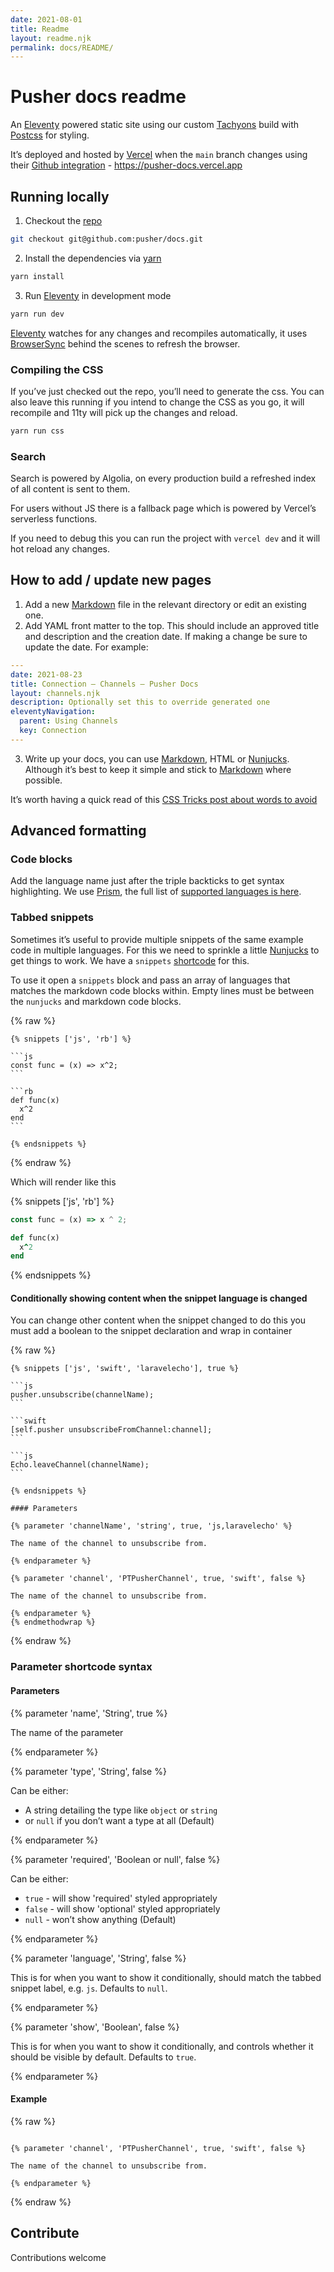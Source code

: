 ```yaml
---
date: 2021-08-01
title: Readme
layout: readme.njk
permalink: docs/README/
---
```


# Pusher docs readme

An [Eleventy] powered static site using our custom [Tachyons] build with [Postcss] for styling.

It’s deployed and hosted by [Vercel] when the `main` branch changes using their [Github integration] - https://pusher-docs.vercel.app

## Running locally

1. Checkout the [repo](https://github.com:pusher/docs)

```bash
git checkout git@github.com:pusher/docs.git
```

2. Install the dependencies via [yarn]

```bash
yarn install
```

3. Run [Eleventy] in development mode

```bash
yarn run dev
```

[Eleventy] watches for any changes and recompiles automatically, it uses [BrowserSync] behind the scenes to refresh the browser.

### Compiling the CSS

If you’ve just checked out the repo, you’ll need to generate the css. You can also leave this running if you intend to change the CSS as you go, it will recompile and 11ty will pick up the changes and reload.

```bash
yarn run css
```

### Search

Search is powered by Algolia, on every production build a refreshed index of all content is sent to them.

For users without JS there is a fallback page which is powered by Vercel’s serverless functions.

If you need to debug this you can run the project with `vercel dev` and it will hot reload any changes.

## How to add / update new pages

1. Add a new [Markdown] file in the relevant directory or edit an existing one.
2. Add YAML front matter to the top. This should include an approved title and description and the creation date. If making a change be sure to update the date.
   For example:

```yml
---
date: 2021-08-23
title: Connection — Channels — Pusher Docs
layout: channels.njk
description: Optionally set this to override generated one
eleventyNavigation:
  parent: Using Channels
  key: Connection
---
```

3. Write up your docs, you can use [Markdown], HTML or [Nunjucks]. Although it’s best to keep it simple and stick to [Markdown] where possible.

It’s worth having a quick read of this [CSS Tricks post about words to avoid](https://css-tricks.com/words-avoid-educational-writing/)

## Advanced formatting

### Code blocks

Add the language name just after the triple backticks to get syntax highlighting. We use [Prism], the full list of [supported languages is here](https://prismjs.com/#supported-languages).

### Tabbed snippets

Sometimes it’s useful to provide multiple snippets of the same example code in multiple languages. For this we need to sprinkle a little [Nunjucks] to get things to work. We have a `snippets` [shortcode](https://github.com/pusher/docs/blob/72f74955f1c28f2149242ef60c5b9ebf660ab4b2/.eleventy.js#L83-L110) for this.

To use it open a `snippets` block and pass an array of languages that matches the markdown code blocks within. Empty lines must be between the `nunjucks` and markdown code blocks.

{% raw %}

````jinja2
{% snippets ['js', 'rb'] %}

```js
const func = (x) => x^2;
```

```rb
def func(x)
  x^2
end
```

{% endsnippets %}
````

{% endraw %}

Which will render like this

{% snippets ['js', 'rb'] %}

```js
const func = (x) => x ^ 2;
```

```rb
def func(x)
  x^2
end
```

{% endsnippets %}

#### Conditionally showing content when the snippet language is changed

You can change other content when the snippet changed to do this you must add a boolean to the snippet declaration and wrap in container

{% raw %}

````jinja2
{% snippets ['js', 'swift', 'laravelecho'], true %}

```js
pusher.unsubscribe(channelName);
```

```swift
[self.pusher unsubscribeFromChannel:channel];
```

```js
Echo.leaveChannel(channelName);
```

{% endsnippets %}

#### Parameters

{% parameter 'channelName', 'string', true, 'js,laravelecho' %}

The name of the channel to unsubscribe from.

{% endparameter %}

{% parameter 'channel', 'PTPusherChannel', true, 'swift', false %}

The name of the channel to unsubscribe from.

{% endparameter %}
{% endmethodwrap %}
````

{% endraw %}

### Parameter shortcode syntax

#### Parameters

{% parameter 'name', 'String', true %}

The name of the parameter

{% endparameter %}

{% parameter 'type', 'String', false %}

Can be either:

- A string detailing the type like `object` or `string`
- or `null` if you don’t want a type at all (Default)

{% endparameter %}

{% parameter 'required', 'Boolean or null', false %}

Can be either:

- `true` - will show 'required' styled appropriately
- `false` - will show 'optional' styled appropriately
- `null` - won’t show anything (Default)

{% endparameter %}

{% parameter 'language', 'String', false %}

This is for when you want to show it conditionally, should match the tabbed snippet label, e.g. `js`.
Defaults to `null`.

{% endparameter %}

{% parameter 'show', 'Boolean', false %}

This is for when you want to show it conditionally, and controls whether it should be visible by default.
Defaults to `true`.

{% endparameter %}

#### Example

{% raw %}

```jinja2

{% parameter 'channel', 'PTPusherChannel', true, 'swift', false %}

The name of the channel to unsubscribe from.

{% endparameter %}

```

{% endraw %}

## Contribute

Contributions welcome

[eleventy]: https://www.11ty.io
[tachyons]: http://tachyons.io/
[postcss]: https://postcss.org
[vercel]: https://vercel.co/
[github integration]: https://vercel.com/docs/git-integrations
[markdown]: https://www.markdownguide.org/
[yarn]: https://yarnpkg.com/
[browsersync]: https://www.browsersync.io/
[prism]: https://prismjs.com/
[nunjucks]: https://mozilla.github.io/nunjucks/
